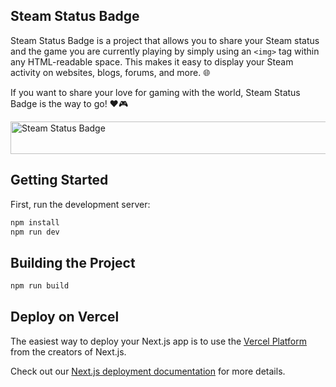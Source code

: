 ## Steam Status Badge
Steam Status Badge is a project that allows you to share your Steam status and the game you are currently playing by simply using an `<img>` tag within any HTML-readable space.
This makes it easy to display your Steam activity on websites, blogs, forums, and more. 🌐

If you want to share your love for gaming with the world, Steam Status Badge is the way to go! ❤️🎮

<img src="http://localhost:3000/api/steam-badge.svg?steamId=76561199388121132" alt="Steam Status Badge" width="540" height="52" />

## Getting Started

First, run the development server:

```bash
npm install
npm run dev
```

## Building the Project

```bash
npm run build
```


## Deploy on Vercel

The easiest way to deploy your Next.js app is to use the [Vercel Platform](https://vercel.com/new?utm_medium=default-template&filter=next.js&utm_source=create-next-app&utm_campaign=create-next-app-readme) from the creators of Next.js.

Check out our [Next.js deployment documentation](https://nextjs.org/docs/app/building-your-application/deploying) for more details.

